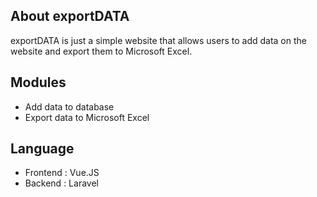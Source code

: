 ## About exportDATA

exportDATA is just a simple website that allows users to add data on the website and export them to Microsoft Excel.

## Modules

- Add data to database
- Export data to Microsoft Excel

## Language

- Frontend : Vue.JS
- Backend : Laravel




